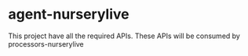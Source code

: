 # agent-nurserylive

This project have all the required APIs. These APIs will be consumed by processors-nurserylive
